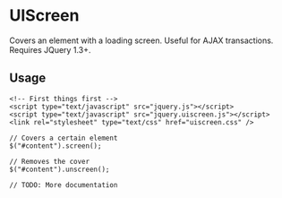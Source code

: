UIScreen
========

Covers an element with a loading screen. Useful for AJAX transactions.
Requires JQuery 1.3+.

Usage
-----

    <!-- First things first -->
    <script type="text/javascript" src="jquery.js"></script>
    <script type="text/javascript" src="jquery.uiscreen.js"></script>
    <link rel="stylesheet" type="text/css" href="uiscreen.css" />

    // Covers a certain element
    $("#content").screen();

    // Removes the cover
    $("#content").unscreen();

    // TODO: More documentation
